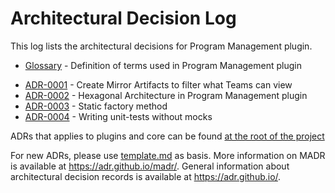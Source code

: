 # Architectural Decision Log

This log lists the architectural decisions for Program Management plugin.

* [Glossary](glossary.md) - Definition of terms used in Program Management plugin

<!-- adrlog -- Regenerate the content by using `nix-shell -p nodePackages.npm --run 'npm exec --package=adr-log -- adr-log -e "+(template|glossary).md" -i'` -->

* [ADR-0001](0001-mirror-milestones.md) - Create Mirror Artifacts to filter what Teams can view
* [ADR-0002](0002-hexagonal-architecture.md) - Hexagonal Architecture in Program Management plugin
* [ADR-0003](0003-static-factory-method.md) - Static factory method
* [ADR-0004](0004-mock-free-tests.md) - Writing unit-tests without mocks

<!-- adrlogstop -->

ADRs that applies to plugins and core can be found [at the root of the project](../../../adr/index.md)

For new ADRs, please use [template.md](template.md) as basis.
More information on MADR is available at <https://adr.github.io/madr/>.
General information about architectural decision records is available at <https://adr.github.io/>.
